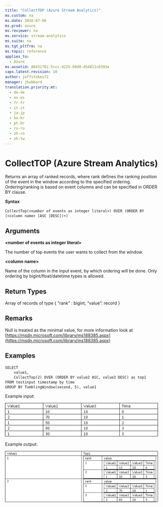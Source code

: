 ```yaml
---
title: "CollectTOP (Azure Stream Analytics)"
ms.custom: na
ms.date: 2016-07-06
ms.prod: azure
ms.reviewer: na
ms.service: stream-analytics
ms.suite: na
ms.tgt_pltfrm: na
ms.topic: reference
applies_to: 
  - Azure
ms.assetid: 88431761-5ccc-4225-b9d0-d54811c6393e
caps.latest.revision: 10
author: jeffstokes72
manager: jhubbard
translation.priority.mt: 
  - de-de
  - es-es
  - fr-fr
  - it-it
  - ja-jp
  - ko-kr
  - pt-br
  - ru-ru
  - zh-cn
  - zh-tw
---
```

# CollectTOP (Azure Stream Analytics)
  Returns an array of ranked records, where rank defines the ranking position of the event in the window according to the specified ordering. Ordering/ranking is based on event columns and can be specified in ORDER BY clause.  
  
 **Syntax**  
  
```  
CollectTop(<number of events as integer literal>) OVER (ORDER BY (<column name> [ASC |DESC])+)  
```  
  
## Arguments  
 **<number of events as integer literal\>**  
  
 The number of top events the user wants to collect from the window.  
  
 **<column name\>**  
  
 Name of the column in the input event, by which ordering will be done. Only ordering by bigint/float/datetime types is allowed.  
  
## Return Types  
 Array of records of type { “rank” : bigint, “value”: record  }  
  
## Remarks  
 Null is treated as the minimal value, for more information look at [https://msdn.microsoft.com/library/ms188385.aspx](https://msdn.microsoft.com/library/ms188385.aspx)  
  
## Examples  
  
```  
SELECT   
    value1,  
    CollectTop(2) OVER (ORDER BY value2 ASC, value3 DESC) as top1  
FROM testinput timestamp by time  
GROUP BY TumblingWindow(second, 5), value1  
```  
  
 Example input:  
  
![SA-COLLECTTOP-INPUTv2.PNG](../streamAnalyticsQueryLanguage/media/SA-COLLECTTOP-INPUTv2.PNG.PNG)
  
 Example output:  

![SA-COLLECTTOP-OUTPUT.PNG](../streamAnalyticsQueryLanguage/media/SA-COLLECTTOP-OUTPUT.PNG.PNG)

  
